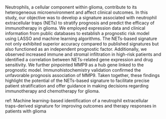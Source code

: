 
Neutrophils, a cellular component within glioma, contribute to its heterogeneous microenvironment and affect clinical outcomes. In this study, our objective was to develop a signature associated with neutrophil extracellular traps (NETs) to stratify prognosis and predict the efficacy of immunotherapy in glioma. We employed expression data and clinical information from public databases to establish a prognostic risk model using LASSO and machine learning algorithms. The NETs-based signature not only exhibited superior accuracy compared to published signatures but also functioned as an independent prognostic factor. Additionally, we observed increased immune and stromal infiltration in high-risk patients and identified a correlation between NETs-related gene expression and drug sensitivity. We further pinpointed MMP9 as a hub gene linked to the prognostic model. Immunohistochemistry validation confirmed the unfavorable prognosis association of MMP9. Taken together, these findings highlight the potential of the NETs-based signature to facilitate precise patient stratification and offer guidance in making decisions regarding immunotherapy and chemotherapy for glioma.

ref: Machine learning-based identification of a neutrophil extracellular traps-derived signature for improving outcomes and therapy responses in patients with glioma
